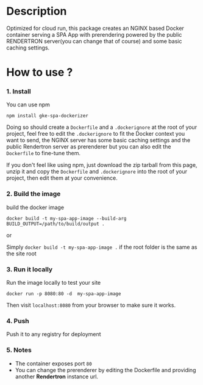 # Description
  Optimized for cloud run, this package creates an NGINX based Docker container serving a SPA App with prerendering powered by the public RENDERTRON server(you can change that of course) and some basic caching settings.
    
    
# How to use ?

### 1. Install
You can use npm  
  
``` npm install gke-spa-dockerizer ```  
  
Doing so should create a `Dockerfile` and a `.dockerignore` at the root of your project, feel free to edit the ```.dockerignore``` to fit the Docker context you want to send, the NGINX server has some basic caching settings and the public Rendertron server as prerenderer but you can also edit the ```Dockerfile``` to fine-tune them.
  
If you don't feel like using npm, just download the zip tarball from this page, unzip it and copy the ```Dockerfile``` and ```.dockerignore``` into the root of your project, then edit them at your convenience.  
  
### 2. Build the image
build the docker image  
  
``` docker build -t my-spa-app-image --build-arg BUILD_OUTPUT=/path/to/build/output . ```  

or  

Simply ``` docker build -t my-spa-app-image . ``` if the root folder is the same as the site root 
  
### 3. Run it locally  
Run the image locally to test your site  
  
``` docker run -p 8080:80 -d  my-spa-app-image ```  
  
Then visit ``` localhost:8080 ``` from your browser to make sure it works.  

### 4. Push  
Push it to any registry for deployment  
  
### 5. Notes
  
* The container exposes port ``` 80 ```  
* You can change the prerenderer by editing the Dockerfile and providing another **Rendertron** instance url.
